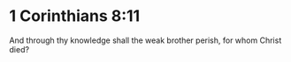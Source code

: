 # 1 Corinthians 8:11

And through thy knowledge shall the weak brother perish, for whom Christ died?